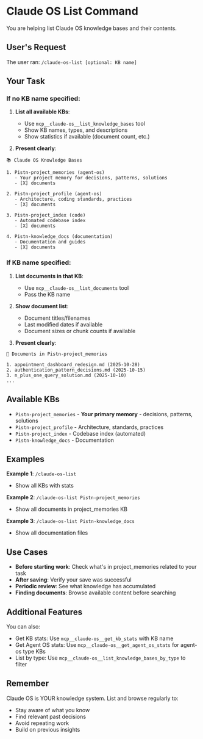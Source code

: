 # Claude OS List Command

You are helping list Claude OS knowledge bases and their contents.

## User's Request

The user ran: `/claude-os-list [optional: KB name]`

## Your Task

### If no KB name specified:

1. **List all available KBs**:
   - Use `mcp__claude-os__list_knowledge_bases` tool
   - Show KB names, types, and descriptions
   - Show statistics if available (document count, etc.)

2. **Present clearly**:
```
📚 Claude OS Knowledge Bases

1. Pistn-project_memories (agent-os)
   - Your project memory for decisions, patterns, solutions
   - [X] documents

2. Pistn-project_profile (agent-os)
   - Architecture, coding standards, practices
   - [X] documents

3. Pistn-project_index (code)
   - Automated codebase index
   - [X] documents

4. Pistn-knowledge_docs (documentation)
   - Documentation and guides
   - [X] documents
```

### If KB name specified:

1. **List documents in that KB**:
   - Use `mcp__claude-os__list_documents` tool
   - Pass the KB name

2. **Show document list**:
   - Document titles/filenames
   - Last modified dates if available
   - Document sizes or chunk counts if available

3. **Present clearly**:
```
📁 Documents in Pistn-project_memories

1. appointment_dashboard_redesign.md (2025-10-28)
2. authentication_pattern_decisions.md (2025-10-15)
3. n_plus_one_query_solution.md (2025-10-10)
...
```

## Available KBs

- `Pistn-project_memories` - **Your primary memory** - decisions, patterns, solutions
- `Pistn-project_profile` - Architecture, standards, practices
- `Pistn-project_index` - Codebase index (automated)
- `Pistn-knowledge_docs` - Documentation

## Examples

**Example 1**: `/claude-os-list`
- Show all KBs with stats

**Example 2**: `/claude-os-list Pistn-project_memories`
- Show all documents in project_memories KB

**Example 3**: `/claude-os-list Pistn-knowledge_docs`
- Show all documentation files

## Use Cases

- **Before starting work**: Check what's in project_memories related to your task
- **After saving**: Verify your save was successful
- **Periodic review**: See what knowledge has accumulated
- **Finding documents**: Browse available content before searching

## Additional Features

You can also:
- Get KB stats: Use `mcp__claude-os__get_kb_stats` with KB name
- Get Agent OS stats: Use `mcp__claude-os__get_agent_os_stats` for agent-os type KBs
- List by type: Use `mcp__claude-os__list_knowledge_bases_by_type` to filter

## Remember

Claude OS is YOUR knowledge system. List and browse regularly to:
- Stay aware of what you know
- Find relevant past decisions
- Avoid repeating work
- Build on previous insights
